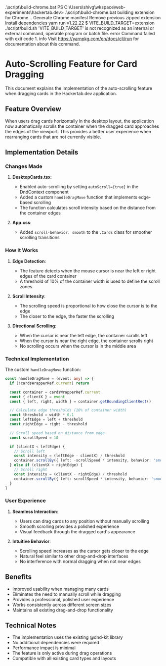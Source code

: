 .\script\build-chrome.bat
PS C:\Users\shivg\wkspace\web-experiments\hackertab.dev> .\script\build-chrome.bat
building extension for Chrome...
Generate Chrome manifest
Remove previous zipped extension
Install dependencies
yarn run v1.22.22
$ VITE_BUILD_TARGET=extension ./script/build.sh
'VITE_BUILD_TARGET' is not recognized as an internal or external command,
operable program or batch file.
error Command failed with exit code 1.
info Visit https://yarnpkg.com/en/docs/cli/run for documentation about this command.
# Auto-Scrolling Feature for Card Dragging

This document explains the implementation of the auto-scrolling feature when dragging cards in the Hackertab.dev application.

## Feature Overview

When users drag cards horizontally in the desktop layout, the application now automatically scrolls the container when the dragged card approaches the edges of the viewport. This provides a better user experience when rearranging cards that are not currently visible.

## Implementation Details

### Changes Made

1. **DesktopCards.tsx**:

   - Enabled auto-scrolling by setting `autoScroll={true}` in the DndContext component
   - Added a custom `handleDragMove` function that implements edge-based scrolling
   - The function calculates scroll intensity based on the distance from the container edges

2. **App.css**:
   - Added `scroll-behavior: smooth` to the `.Cards` class for smoother scrolling transitions

### How It Works

1. **Edge Detection**:

   - The feature detects when the mouse cursor is near the left or right edges of the card container
   - A threshold of 10% of the container width is used to define the scroll zones

2. **Scroll Intensity**:

   - The scrolling speed is proportional to how close the cursor is to the edge
   - The closer to the edge, the faster the scrolling

3. **Directional Scrolling**:
   - When the cursor is near the left edge, the container scrolls left
   - When the cursor is near the right edge, the container scrolls right
   - No scrolling occurs when the cursor is in the middle area

### Technical Implementation

The custom `handleDragMove` function:

```typescript
const handleDragMove = (event: any) => {
  if (!cardsWrapperRef.current) return

  const container = cardsWrapperRef.current
  const { clientX } = event
  const { left, right, width } = container.getBoundingClientRect()

  // Calculate edge thresholds (10% of container width)
  const threshold = width * 0.1
  const leftEdge = left + threshold
  const rightEdge = right - threshold

  // Scroll speed based on distance from edge
  const scrollSpeed = 10

  if (clientX < leftEdge) {
    // Scroll left
    const intensity = (leftEdge - clientX) / threshold
    container.scrollBy({ left: -scrollSpeed * intensity, behavior: 'smooth' })
  } else if (clientX > rightEdge) {
    // Scroll right
    const intensity = (clientX - rightEdge) / threshold
    container.scrollBy({ left: scrollSpeed * intensity, behavior: 'smooth' })
  }
}
```

### User Experience

1. **Seamless Interaction**:

   - Users can drag cards to any position without manually scrolling
   - Smooth scrolling provides a polished experience
   - Visual feedback through the dragged card's appearance

2. **Intuitive Behavior**:
   - Scrolling speed increases as the cursor gets closer to the edge
   - Natural feel similar to other drag-and-drop interfaces
   - No interference with normal dragging when not near edges

## Benefits

- Improved usability when managing many cards
- Eliminates the need to manually scroll while dragging
- Provides a professional, polished user experience
- Works consistently across different screen sizes
- Maintains all existing drag-and-drop functionality

## Technical Notes

- The implementation uses the existing @dnd-kit library
- No additional dependencies were required
- Performance impact is minimal
- The feature is only active during drag operations
- Compatible with all existing card types and layouts
